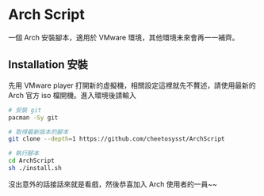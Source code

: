 # Arch Script
一個 Arch 安裝腳本，適用於 VMware 環境，其他環境未來會再一一補齊。

## Installation 安裝
先用 VMware player 打開新的虛擬機，相關設定這裡就先不贅述，請使用最新的 Arch 官方 iso 檔開機。進入環境後請輸入

```sh
# 安裝 git
pacman -Sy git

# 取得最新版本的腳本
git clone --depth=1 https://github.com/cheetosysst/ArchScript

# 執行腳本
cd ArchScript
sh ./install.sh
```

沒出意外的話接話來就是看戲，然後恭喜加入 Arch 使用者的一員~~